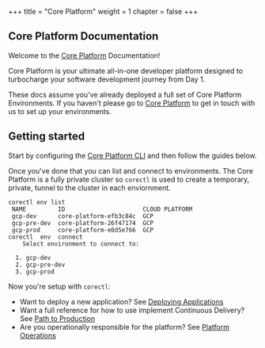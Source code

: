 +++
title = "Core Platform"
weight = 1
chapter = false
+++

## Core Platform Documentation

Welcome to the [Core Platform](https://www.cecg.io/core-platform/) Documentation!

Core Platform is your ultimate all-in-one developer platform designed to turbocharge your software development journey from Day 1.

These docs assume you've already deployed a full set of Core Platform Environments. If you haven't 
please go to [Core Platform](https://www.cecg.io/core-platform/) to get in touch with us to set up
your environments.

## Getting started

Start by configuring the [Core Platform CLI](./corectl) and then follow the guides below.

Once you've done that you can list and connect to environments. The Core Platform is a fully private cluster so
`corectl` is used to create a temporary, private, tunnel to the cluster in each enviornment.

```
corectl env list
 NAME         ID                      CLOUD PLATFORM
 gcp-dev      core-platform-efb3c84c  GCP
 gcp-pre-dev  core-platform-26f47174  GCP
 gcp-prod     core-platform-e0d5e766  GCP
corectl  env  connect
    Select environment to connect to:

  1. gcp-dev
  2. gcp-pre-dev
  3. gcp-prod
```

Now you're setup with `corectl`:

- Want to deploy a new application? See [Deploying Applications](./app)
- Want a full reference for how to use implement Continuous Delivery? See [Path to Production](./p2p)
- Are you operationally responsible for the platform? See [Platform Operations](./platform)
